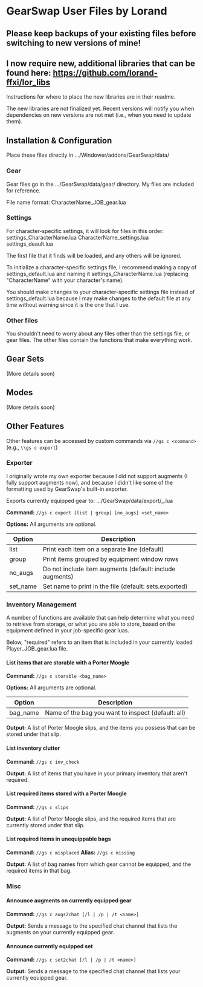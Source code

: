 # GearSwap User Files by Lorand

## Please keep backups of your existing files before switching to new versions of mine!

## I now require new, additional libraries that can be found here: https://github.com/lorand-ffxi/lor_libs

Instructions for where to place the new libraries are in their readme.

The new libraries are not finalized yet.  Recent versions will notify you when dependencies on new versions are not met (i.e., when you need to update them).


## Installation & Configuration

Place these files directly in .../Windower/addons/GearSwap/data/

### Gear

Gear files go in the .../GearSwap/data/gear/ directory.  My files are included for reference.

File name format: CharacterName_JOB_gear.lua

### Settings

For character-specific settings, it will look for files in this order:
settings_CharacterName.lua
CharacterName_settings.lua
settings_deault.lua

The first file that it finds will be loaded, and any others will be ignored.

To initialize a character-specific settings file, I recommend making a copy of settings_default.lua and naming it settings_CharacterName.lua (replacing "CharacterName" with your character's name).

You should make changes to your character-specific settings file instead of settings_default.lua because I may make changes to the default file at any time without warning since it is the one that I use.

### Other files

You shouldn't need to worry about any files other than the settings file, or gear files.  The other files contain the functions that make everything work.





## Gear Sets

(More details soon)


## Modes

(More details soon)





## Other Features

Other features can be accessed by custom commands via `//gs c <command>` (e.g., `\\gs c export`)

### Exporter

I originally wrote my own exporter because I did not support augments (I fully support augments now), and because I didn't like some of the formatting used by GearSwap's built-in exporter.

Exports currently equipped gear to: .../GearSwap/data/export/<CharacterName>_<date>_<time>_<JOB>.lua

**Command:** `//gs c export [list | group] [no_augs] <set_name>`

**Options:**
All arguments are optional.

| Option | Description |
| --- | --- |
| list | Print each item on a separate line (default) |
| group | Print items grouped by equipment window rows |
| no_augs | Do not include item augments (default: include augments) |
| set_name | Set name to print in the file (default: sets.exported) |

### Inventory Management

A number of functions are available that can help determine what you need to retrieve from storage, or what you are able to store, based on the equipment defined in your job-specific gear luas.

Below, "required" refers to an item that is included in your currently loaded Player_JOB_gear.lua file.

#### List items that are storable with a Porter Moogle

**Command:** `//gs c storable <bag_name>`

**Options:**
All arguments are optional.

| Option | Description |
| --- | --- |
| bag_name | Name of the bag you want to inspect (default: all) |

**Output:**
A list of Porter Moogle slips, and the items you possess that can be stored under that slip.

#### List inventory clutter

**Command:** `//gs c inv_check`

**Output:**
A list of items that you have in your primary inventory that aren't required.

#### List required items stored with a Porter Moogle

**Command:** `//gs c slips`

**Output:**
A list of Porter Moogle slips, and the required items that are currently stored under that slip.

#### List required items in unequippable bags

**Command:** `//gs c misplaced`
**Alias:** `//gs c missing`

**Output:**
A list of bag names from which gear cannot be equipped, and the required items in that bag.

### Misc

#### Announce augments on currently equipped gear

**Command:** `//gs c augs2chat [/l | /p | /t <name>]`

**Output:**
Sends a message to the specified chat channel that lists the augments on your currently equipped gear.

#### Announce currently equipped set

**Command:** `//gs c set2chat [/l | /p | /t <name>]`

**Output:**
Sends a message to the specified chat channel that lists your currently equipped gear.
